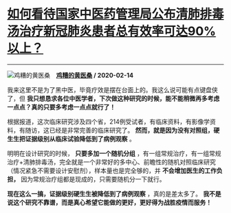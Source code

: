 # [如何看待国家中医药管理局公布清肺排毒汤治疗新冠肺炎患者总有效率可达90%以上？](https://www.zhihu.com/answer/1015177196)

--------------------------------------------------------------------------------------

![鸡糟的黄医桑](https://pic4.zhimg.com/v2-611b946678386a1659294a4656fce5ba.jpg?source=1940ef5c "鸡糟的黄医桑")&emsp;**[鸡糟的黄医桑](https://www.zhihu.com/people/ji-zao-de-huang-yi-sang) / 2020-02-14**

我来这里不是为了黑中医，毕竟疗效是摆在台面上的。我这么说可能有点键盘侠了，但 **我只想恳求各位中医学者，下次做这种研究的时候，能不能稍微再多考虑一点点？真的只要多考虑一点点就行了！** 



根据报道，这次临床研究涉及四个省，214例受试者，有临床资料，有影像学资料，有随访，这已经是非常完善的临床研究了。 **然而，就是因为没有对照组，硬生生把证据级别从临床试验降低到了病例观察** 。



明明在设计研究的时候， **只要多加一个随机分组** ，有一组常规治疗，有一组常规治疗+清肺排毒汤，完全就是一个非常好的多中心、前瞻性的随机对照临床研究（情况紧急不需要设计安慰剂），样本量也是完全够的，并 **不会增加医生的工作负担，** 因为常规治疗组都是现成的，只需要随机分一下就行。

 **现在这么一搞，证据级别硬生生被降低到了病例观察** ，真的是差太多了。 **我不是说这个研究不靠谱，而是真心希望它能做的更好，更好得为战胜疫情而服务！** 

